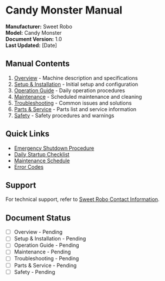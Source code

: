 # Candy Monster Manual

**Manufacturer:** Sweet Robo  
**Model:** Candy Monster  
**Document Version:** 1.0  
**Last Updated:** [Date]

## Manual Contents

1. [Overview](overview.md) - Machine description and specifications
2. [Setup & Installation](setup.md) - Initial setup and configuration
3. [Operation Guide](operation.md) - Daily operation procedures
4. [Maintenance](maintenance.md) - Scheduled maintenance and cleaning
5. [Troubleshooting](troubleshooting.md) - Common issues and solutions
6. [Parts & Service](parts-service.md) - Parts list and service information
7. [Safety](safety.md) - Safety procedures and warnings

## Quick Links

- [Emergency Shutdown Procedure](safety.md#emergency-shutdown)
- [Daily Startup Checklist](operation.md#daily-startup)
- [Maintenance Schedule](maintenance.md#schedule)
- [Error Codes](troubleshooting.md#error-codes)

## Support

For technical support, refer to [Sweet Robo Contact Information](../shared/company-info.md).

## Document Status

- [ ] Overview - Pending
- [ ] Setup & Installation - Pending
- [ ] Operation Guide - Pending
- [ ] Maintenance - Pending
- [ ] Troubleshooting - Pending
- [ ] Parts & Service - Pending
- [ ] Safety - Pending